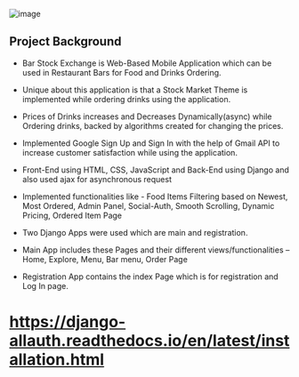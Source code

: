 ![image](https://user-images.githubusercontent.com/72696677/147384776-f1294f06-537e-4f1a-a5e8-d2985f769227.png)

## Project Background

- Bar Stock Exchange is Web-Based Mobile Application which can be used in Restaurant Bars for Food and Drinks Ordering.

- Unique about this application is that a Stock Market Theme is implemented while ordering drinks using the application. 

- Prices of Drinks increases and Decreases Dynamically(async) while Ordering drinks, backed by algorithms created for changing the prices.

- Implemented Google Sign Up and Sign In with the help of Gmail API to increase customer satisfaction while using the application.

- Front-End using HTML, CSS, JavaScript and Back-End using Django and also used ajax for asynchronous request

- Implemented functionalities like - Food Items Filtering based on Newest, Most Ordered, Admin Panel, Social-Auth, Smooth Scrolling, Dynamic Pricing, Ordered Item Page

- Two Django Apps were used which are main and registration.

- Main App includes these Pages and their different views/functionalities – Home, Explore, Menu, Bar menu, Order Page

- Registration App contains the index Page which is for registration and Log In page.


# https://django-allauth.readthedocs.io/en/latest/installation.html
